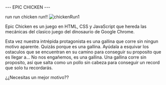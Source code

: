 --- EPIC CHICKEN ---

run run chicken run!! ![chickenRun1](https://github.com/rbnmDev/epicChicken/assets/134232975/3aadee61-93b1-47b1-ad25-d3076e73fce5)


Epic Chicken es un juego en HTML, CSS y JavaScript que hereda las mecánicas del clasico juego del dinosaurio de Google Chrome.

Esta vez nuestra intrépida protagonista es una gallina que corre sin ningun motivo aparente. Quizás porque es una gallina. Ayúdala a esquivar los ostaculos que se encuentran en su camino para conseguir su proposito que es llegar a... No nos engañemos, es una gallina. Una gallina corre sin proposito, así que salta como un pollo sin cabeza para conseguir un record que solo tu recordarás.

¿¿Necesitas un mejor motivo??

